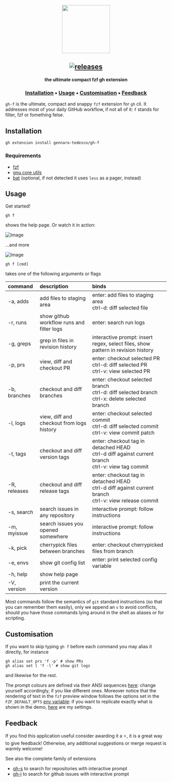 <h1 align="center">
  <br>
  <img width="150" height="150" src="gh-f-logo.png">
  <br>
</h1>

<h2 align="center">
  <a href="https://github.com/gennaro-tedesco/gh-f/releases">
    <img alt="releases" src="https://img.shields.io/github/release/gennaro-tedesco/gh-f?color=2aa198&style=for-the-badge"/>
  </a>
</h2>

<h4 align="center">the ultimate compact fzf gh extension</h4>
<h3 align="center">
  <a href="#Installation">Installation</a> •
  <a href="#Usage">Usage</a> •
  <a href="#Customisation">Customisation</a> •
  <a href="#Feedback">Feedback</a>
</h3>

`gh-f` is the ultimate, compact and snappy `fzf` extension for `gh` cli. It addresses most of your daily GitHub workflow, if not all of it: `f` stands for filter, fzf or fomething felse.

## Installation

```
gh extension install gennaro-tedesco/gh-f
```

### Requirements

- [fzf](https://github.com/junegunn/fzf)
- [gnu core utils](https://www.gnu.org/software/coreutils/)
- [bat](https://github.com/sharkdp/bat) (optional, if not detected it uses `less` as a pager, instead)

## Usage

Get started!

```
gh f
```

shows the help page. Or watch it in action:

![Image](https://github.com/user-attachments/assets/9f844b23-ab3b-4a74-a26c-5c0a8c3dac61)

...and more

![Image](https://github.com/user-attachments/assets/cdbcd37e-3c10-4b26-ad6f-c122bb9a8f04)

```
gh f [cmd]
```

takes one of the following arguments or flags

| command | description | binds |
| :----------- | :---------------------------------------- | :------------------------------------------------------------------------------------------------ |
| -a, adds | add files to staging area | enter: add files to staging area<br>ctrl-d: diff selected file |
| -r, runs | show github workflow runs and filter logs | enter: search run logs |
| -g, greps | grep in files in revision history | interactive prompt: insert regex, select files, show pattern in revision history |
| -p, prs | view, diff and checkout PR | enter: checkout selected PR<br>ctrl-d: diff selected PR<br>ctrl-v: view selected PR |
| -b, branches | checkout and diff branches | enter: checkout selected branch<br>ctrl-d: diff selected branch<br>ctrl-x: delete selected branch |
| -l, logs | view, diff and checkout from logs history | enter: checkout selected commit<br>ctrl-d: diff selected commit<br>ctrl-v: view commit patch |
| -t, tags | checkout and diff version tags | enter: checkout tag in detached HEAD<br>ctrl-d diff against current branch<br>ctrl-v: view tag commit |
| -R, releases | checkout and diff release tags | enter: checkout tag in detached HEAD<br>ctrl-d diff against current branch<br>ctrl-v: view release commit |
| -s, search | search issues in any repository | interactive prompt: follow instructions |
| -m, myissue | search issues you opened somewhere | interactive prompt: follow instructions |
| -k, pick | cherrypick files between branches | enter: checkout cherrypicked files from branch |
| -e, envs | show git config list | enter: print selected config variable |
| -h, help | show help page |
| -V, version | print the current version |

Most commands follow the semantics of `git` standard instructions (so that you can remember them easily), only we append an `s` to avoid conflicts, should you have those commands lying around in the shell as aliases or for scripting.

## Customisation

If you want to skip typing `gh f` before each command you may alias it directly, for instance

```
gh alias set prs 'f -p' # show PRs
gh alias set l 'f -l' # show git logs
```

and likewise for the rest.

The prompt colours are defined via their ANSI sequences [here](https://github.com/gennaro-tedesco/gh-f/blob/37157bb30c2bceb99a5c9d6d199c543ce347690f/gh-f#L6-L9): change yourself accordingly, if you like different ones. Moreover notice that the rendering of text in the `fzf` preview window follows the options set in the `FZF_DEFAULT_OPTS` [env variable](https://github.com/junegunn/fzf#environment-variables): if you want to replicate exactly what is shown in the demo, [here](https://github.com/gennaro-tedesco/dotfiles/blob/132eeec7d9573ca3ccd47a078d19029b75010b2b/zsh/zshrc#L43) are my settings.

## Feedback

If you find this application useful consider awarding it a ⭐, it is a great way to give feedback! Otherwise, any additional suggestions or merge request is warmly welcome!

See also the complete family of extensions

- [gh-s](https://github.com/gennaro-tedesco/gh-s) to search for repositories with interactive prompt
- [gh-i](https://github.com/gennaro-tedesco/gh-i) to search for github issues with interactive prompt
